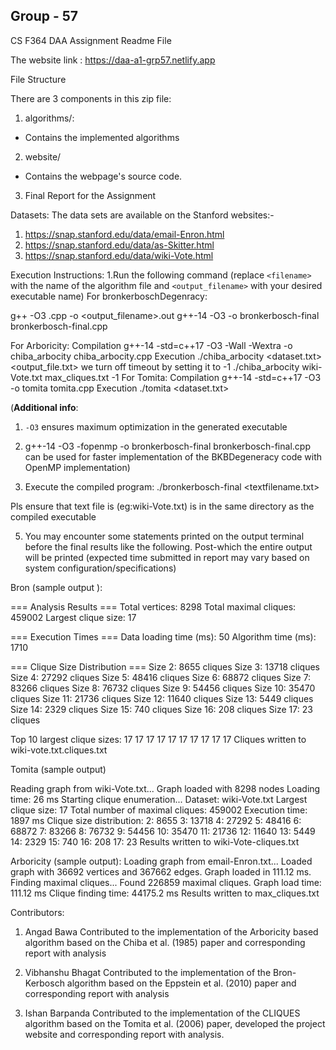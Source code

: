 ## Group - 57
CS F364 DAA Assignment Readme File

The website link : https://daa-a1-grp57.netlify.app

File Structure

There are 3 components in this zip file:

1) algorithms/:
  - Contains the implemented algorithms
2) website/
  - Contains the webpage's source code.
3) Final Report for the Assignment


Datasets:
The data sets are available on the Stanford websites:-
1. https://snap.stanford.edu/data/email-Enron.html
2. https://snap.stanford.edu/data/as-Skitter.html
3. https://snap.stanford.edu/data/wiki-Vote.html

Execution Instructions:
1.Run the following command (replace `<filename>` with the name of the algorithm file and `<output_filename>` with your desired executable name)
	For bronkerboschDegenracy:

   g++ -O3 <filename>.cpp -o <output_filename>.out
   g++-14 -O3 -o bronkerbosch-final bronkerbosch-final.cpp
   
   For Arboricity:
      Compilation 
         g++-14 -std=c++17 -O3 -Wall -Wextra -o chiba_arbocity chiba_arbocity.cpp
      Execution 
        ./chiba_arbocity <dataset.txt> <output_file.txt> <timeout in ms> 
        we turn off timeout by setting it to -1 
        ./chiba_arbocity wiki-Vote.txt max_cliques.txt -1
    For Tomita:
      Compilation 
         g++-14 -std=c++17 -O3 -o tomita tomita.cpp 
      Execution 
        ./tomita <dataset.txt>

(**Additional info**: 
1. `-O3` ensures maximum optimization in the generated executable
2. g++-14 -O3 -fopenmp -o bronkerbosch-final bronkerbosch-final.cpp can be used for faster implementation of the BKBDegeneracy code with OpenMP implementation)


2. Execute the compiled program:
   ./bronkerbosch-final <textfilename.txt>   

Pls ensure that text file is (eg:wiki-Vote.txt) is in the same directory as the compiled executable

5. You may encounter some statements printed on the output terminal before the final results like the following. Post-which the entire output will be printed (expected time submitted in report may vary based on system configuration/specifications)

Bron (sample output ):

=== Analysis Results ===
Total vertices: 8298
Total maximal cliques: 459002
Largest clique size: 17

=== Execution Times ===
Data loading time (ms): 50
Algorithm time (ms): 1710

=== Clique Size Distribution ===
Size 2: 8655 cliques
Size 3: 13718 cliques
Size 4: 27292 cliques
Size 5: 48416 cliques
Size 6: 68872 cliques
Size 7: 83266 cliques
Size 8: 76732 cliques
Size 9: 54456 cliques
Size 10: 35470 cliques
Size 11: 21736 cliques
Size 12: 11640 cliques
Size 13: 5449 cliques
Size 14: 2329 cliques
Size 15: 740 cliques
Size 16: 208 cliques
Size 17: 23 cliques

Top 10 largest clique sizes:
17 17 17 17 17 17 17 17 17 17 
Cliques written to wiki-vote.txt.cliques.txt

Tomita (sample output)

Reading graph from wiki-Vote.txt...
Graph loaded with 8298 nodes
Loading time: 26 ms
Starting clique enumeration...
Dataset: wiki-Vote.txt
Largest clique size: 17
Total number of maximal cliques: 459002
Execution time: 1897 ms
Clique size distribution:
2: 8655
3: 13718
4: 27292
5: 48416
6: 68872
7: 83266
8: 76732
9: 54456
10: 35470
11: 21736
12: 11640
13: 5449
14: 2329
15: 740
16: 208
17: 23
Results written to wiki-Vote-cliques.txt


Arboricity (sample output):
   Loading graph from email-Enron.txt...
   Loaded graph with 36692 vertices and 367662 edges.
   Graph loaded in 111.12 ms.
   Finding maximal cliques...
   Found 226859 maximal cliques.
   Graph load time: 111.12 ms
   Clique finding time: 44175.2 ms
   Results written to max_cliques.txt


Contributors:

1. Angad Bawa
   Contributed to the implementation of the Arboricity based algorithm based on the Chiba et al. (1985) paper and corresponding report with analysis

2. Vibhanshu Bhagat
   Contributed to the implementation of the Bron-Kerbosch algorithm based on the Eppstein et al. (2010) paper and corresponding report with analysis

3. Ishan Barpanda
   Contributed to the implementation of the CLIQUES algorithm based on the Tomita et al. (2006) paper, developed the project website and corresponding report with analysis.
